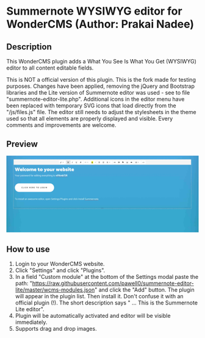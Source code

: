 # Summernote WYSIWYG editor for WonderCMS (Author: Prakai Nadee)

## Description
This WonderCMS plugin adds a What You See Is What You Get (WYSIWYG) editor to all content editable fields.

This is NOT a official version of this plugin. This is the fork made for testing purposes. 
Changes have been applied, removing the jQuery and Bootstrap libraries and the Lite version of Summernote editor was used - see to file "summernote-editor-lite.php". Additional icons in the editor menu have been replaced with temporary SVG icons that load directly from the "/js/files.js" file. The editor still needs to adjust the stylesheets in the theme used so that all elements are properly displayed and visible. Every comments and improvements are welcome.

## Preview
![Plugin preview](/preview.jpg)

## How to use
1. Login to your WonderCMS website.
2. Click "Settings" and click "Plugins".
3. In a field "Custom module" at the bottom of the Settings modal paste the path: "https://raw.githubusercontent.com/pawell0/summernote-editor-lite/master/wcms-modules.json" and click the "Add" button. The plugin will appear in the plugin list. Then install it. Don't confuse it with an official plugin (!). The short description says " ... This is the Summernote Lite editor".
4. Plugin will be automatically activated and editor will be visible immediately.
5. Supports drag and drop images.
